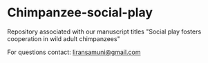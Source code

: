 # Chimpanzee-social-play
Repository associated with our manuscript titles "Social play fosters cooperation in wild adult chimpanzees"

For questions contact: liransamuni@gmail.com
